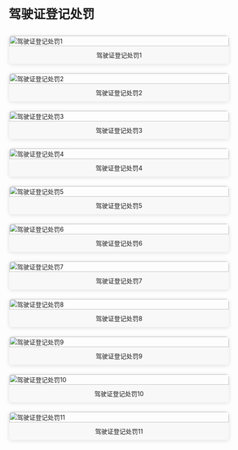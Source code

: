 # 驾驶证登记处罚

<div class="image-grid">
  <div class="image-item">
    <img src="./images/微信图片_20250506125043.jpg" alt="驾驶证登记处罚1">
    <p>驾驶证登记处罚1</p>
  </div>
  <div class="image-item">
    <img src="./images/微信图片_20250506125235.jpg" alt="驾驶证登记处罚2">
    <p>驾驶证登记处罚2</p>
  </div>
  <div class="image-item">
    <img src="./images/微信图片_20250506125558.jpg" alt="驾驶证登记处罚3">
    <p>驾驶证登记处罚3</p>
  </div>
  <div class="image-item">
    <img src="./images/微信图片_20250506125748.jpg" alt="驾驶证登记处罚4">
    <p>驾驶证登记处罚4</p>
  </div>
  <div class="image-item">
    <img src="./images/微信图片_20250506125858.jpg" alt="驾驶证登记处罚5">
    <p>驾驶证登记处罚5</p>
  </div>
  <div class="image-item">
    <img src="./images/微信图片_20250506142311.jpg" alt="驾驶证登记处罚6">
    <p>驾驶证登记处罚6</p>
  </div>
  <div class="image-item">
    <img src="./images/微信图片_20250506144014.jpg" alt="驾驶证登记处罚7">
    <p>驾驶证登记处罚7</p>
  </div>
  <div class="image-item">
    <img src="./images/微信图片_20250506151611.jpg" alt="驾驶证登记处罚8">
    <p>驾驶证登记处罚8</p>
  </div>
  <div class="image-item">
    <img src="./images/微信图片_20250506152536.jpg" alt="驾驶证登记处罚9">
    <p>驾驶证登记处罚9</p>
  </div>
  <div class="image-item">
    <img src="./images/微信图片_20250506160759.jpg" alt="驾驶证登记处罚10">
    <p>驾驶证登记处罚10</p>
  </div>
  <div class="image-item">
    <img src="./images/微信图片_20250506161418.jpg" alt="驾驶证登记处罚11">
    <p>驾驶证登记处罚11</p>
  </div>
</div>

<style>
.image-grid {
  display: grid;
  grid-template-columns: repeat(auto-fill, minmax(250px, 1fr));
  grid-gap: 20px;
  margin: 30px 0;
}

.image-item {
  display: flex;
  flex-direction: column;
  border: 1px solid #eee;
  border-radius: 8px;
  overflow: hidden;
  transition: transform 0.3s ease;
  box-shadow: 0 2px 8px rgba(0, 0, 0, 0.1);
}

.image-item:hover {
  transform: translateY(-5px);
  box-shadow: 0 5px 15px rgba(0, 0, 0, 0.2);
}

.image-item img {
  width: 100%;
  height: auto;
  object-fit: cover;
}

.image-item p {
  padding: 10px;
  margin: 0;
  text-align: center;
  background-color: #f8f8f8;
  font-size: 14px;
}
</style>
